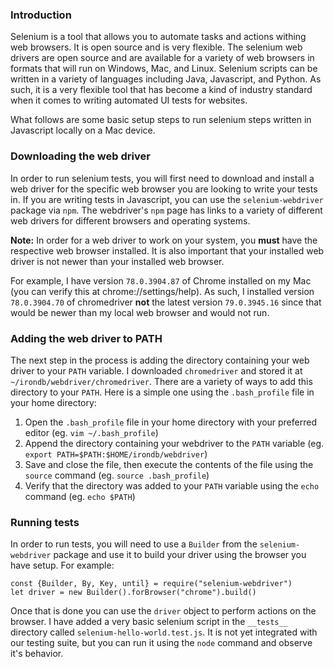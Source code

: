 ### Introduction

Selenium is a tool that allows you to automate tasks and actions withing web browsers. It is open source and is very flexible. The selenium web drivers are open source and are available for a variety of web browsers in formats that will run on Windows, Mac, and Linux. Selenium scripts can be written in a variety of languages including Java, Javascript, and Python. As such, it is a very flexible tool that has become a kind of industry standard when it comes to writing automated UI tests for websites. 

What follows are some basic setup steps to run selenium steps written in Javascript locally on a Mac device. 

### Downloading the web driver

In order to run selenium tests, you will first need to download and install a web driver for the specific web browser you are looking to write your tests in. If you are writing tests in Javascript, you can use the `selenium-webdriver` package via `npm`. The webdriver's `npm` page has links to a variety of different web drivers for different browsers and operating systems. 

**Note:** In order for a web driver to work on your system, you **must** have the respective web browser installed. It is also important that your installed web driver is not newer than your installed web browser. 

For example, I have version `78.0.3904.87` of Chrome installed on my Mac (you can verify this at chrome://settings/help). As such, I installed version `78.0.3904.70` of chromedriver **not** the latest version `79.0.3945.16` since that would be newer than my local web browser and would not run. 

### Adding the web driver to PATH

The next step in the process is adding the directory containing your web driver to your `PATH` variable. I downloaded `chromedriver` and stored it at `~/irondb/webdriver/chromedriver`. There are a variety of ways to add this directory to your `PATH`. Here is a simple one using the `.bash_profile` file in your home directory:
1. Open the `.bash_profile` file in your home directory with your preferred editor (eg. `vim ~/.bash_profile`)
2. Append the directory containing your webdriver to the `PATH` variable (eg. `export PATH=$PATH:$HOME/irondb/webdriver`)
3. Save and close the file, then execute the contents of the file using the `source` command (eg. `source .bash_profile`)
4. Verify that the directory was added to your `PATH` variable using the `echo` command (eg. `echo $PATH`)

### Running tests

In order to run tests, you will need to use a `Builder` from the `selenium-webdriver` package and use it to build your driver using the browser you have setup. For example:

```
const {Builder, By, Key, until} = require("selenium-webdriver")
let driver = new Builder().forBrowser("chrome").build()
```

Once that is done you can use the `driver` object to perform actions on the browser. I have added a very basic selenium script in the `__tests__` directory called `selenium-hello-world.test.js`. It is not yet integrated with our testing suite, but you can run it using the `node` command and observe it's behavior. 